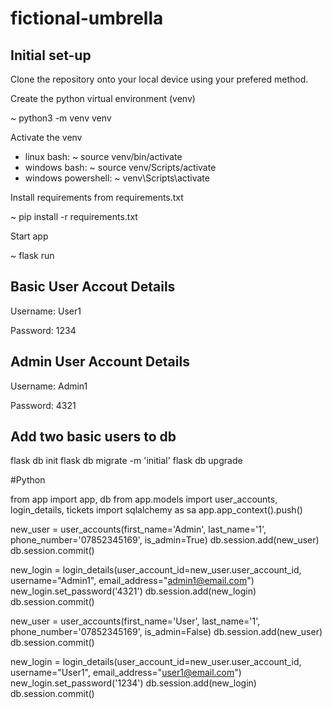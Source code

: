 # fictional-umbrella

## Initial set-up

Clone the repository onto your local device using your prefered method.

Create the python virtual environment (venv)

~ python3 -m venv venv

Activate the venv

- linux bash:           ~ source venv/bin/activate
- windows bash:         ~ source venv/Scripts/activate
- windows powershell:   ~ venv\Scripts\activate

Install requirements from requirements.txt

~ pip install -r requirements.txt

Start app

~ flask run

## Basic User Accout Details

Username: User1

Password: 1234

## Admin User Account Details

Username: Admin1

Password: 4321

## Add two basic users to db

flask db init
flask db migrate -m 'initial'
flask db upgrade

#Python

from app import app, db
from app.models import user_accounts, login_details, tickets
import sqlalchemy as sa
app.app_context().push()

new_user = user_accounts(first_name='Admin', last_name='1', phone_number='07852345169', is_admin=True)
db.session.add(new_user)
db.session.commit()

new_login = login_details(user_account_id=new_user.user_account_id, username="Admin1", email_address="admin1@email.com")
new_login.set_password('4321')
db.session.add(new_login)
db.session.commit()

new_user = user_accounts(first_name='User', last_name='1', phone_number='07852345169', is_admin=False)
db.session.add(new_user)
db.session.commit()

new_login = login_details(user_account_id=new_user.user_account_id, username="User1", email_address="user1@email.com")
new_login.set_password('1234')
db.session.add(new_login)
db.session.commit()